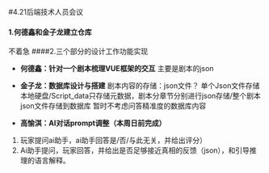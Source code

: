 #4.21后端技术人员会议
#### 1.何德鑫和金子龙建立仓库
不着急
####2.三个部分的设计工作功能实现

- 	**何德鑫：针对一个剧本梳理VUE框架的交互**
主要是剧本的json

- 	**金子龙：数据库设计与搭建**
剧本内容的存储：json文件？
单个Json文件存储本地硬盘/Script_data只存储元数据，剧本分章节分别进行json存储/整个剧本json文件存储到数据库
暂时不考虑问答精准度的数据库内容

- 	**高愉淇：AI对话prompt调整（本周日前完成）**
1. 玩家提问ai助手，ai助手回答是/否/与此无关，并给出评分）
2. Ai助手提问，玩家回答，并给出是否足够接近真相的反馈（json），和引导推理的语言解释。




